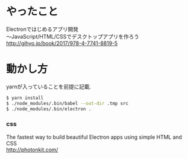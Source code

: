 # やったこと
Electronではじめるアプリ開発<br>
～JavaScript/HTML/CSSでデスクトップアプリを作ろう<br>
http://gihyo.jp/book/2017/978-4-7741-8819-5

# 動かし方
yarnが入っていることを前提に記載.

```sh
$ yarn install
$ ./node_modules/.bin/babel --out-dir .tmp src
$ ./node_modules/.bin/electron .
```

### css
The fastest way to build beautiful Electron apps using simple HTML and CSS<br>
http://photonkit.com/